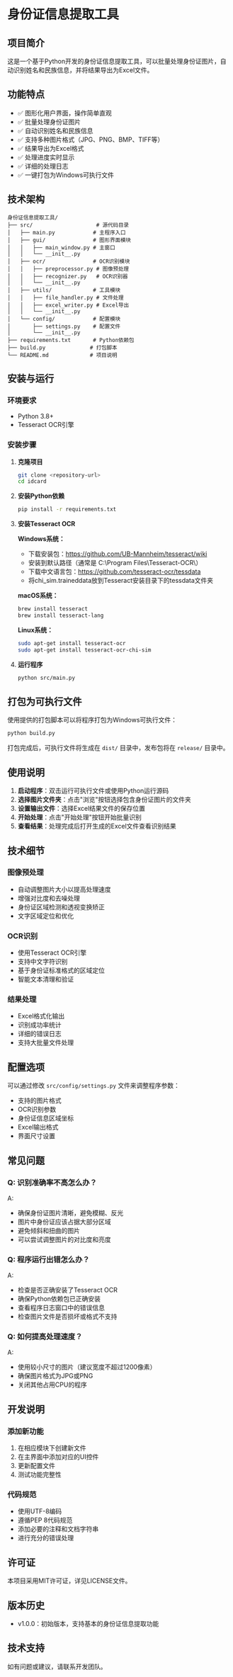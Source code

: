 # 身份证信息提取工具

## 项目简介

这是一个基于Python开发的身份证信息提取工具，可以批量处理身份证图片，自动识别姓名和民族信息，并将结果导出为Excel文件。

## 功能特点

- ✅ 图形化用户界面，操作简单直观
- ✅ 批量处理身份证图片
- ✅ 自动识别姓名和民族信息
- ✅ 支持多种图片格式（JPG、PNG、BMP、TIFF等）
- ✅ 结果导出为Excel格式
- ✅ 处理进度实时显示
- ✅ 详细的处理日志
- ✅ 一键打包为Windows可执行文件

## 技术架构

```
身份证信息提取工具/
├── src/                    # 源代码目录
│   ├── main.py            # 主程序入口
│   ├── gui/               # 图形界面模块
│   │   ├── main_window.py # 主窗口
│   │   └── __init__.py
│   ├── ocr/               # OCR识别模块
│   │   ├── preprocessor.py # 图像预处理
│   │   ├── recognizer.py   # OCR识别器
│   │   └── __init__.py
│   ├── utils/             # 工具模块
│   │   ├── file_handler.py # 文件处理
│   │   ├── excel_writer.py # Excel导出
│   │   └── __init__.py
│   └── config/            # 配置模块
│       ├── settings.py    # 配置文件
│       └── __init__.py
├── requirements.txt       # Python依赖包
├── build.py              # 打包脚本
└── README.md             # 项目说明
```

## 安装与运行

### 环境要求

- Python 3.8+
- Tesseract OCR引擎

### 安装步骤

1. **克隆项目**
   ```bash
   git clone <repository-url>
   cd idcard
   ```

2. **安装Python依赖**
   ```bash
   pip install -r requirements.txt
   ```

3. **安装Tesseract OCR**
   
   **Windows系统：**
   - 下载安装包：https://github.com/UB-Mannheim/tesseract/wiki
   - 安装到默认路径（通常是 C:\\Program Files\\Tesseract-OCR\\）
   - 下载中文语言包：https://github.com/tesseract-ocr/tessdata
   - 将chi_sim.traineddata放到Tesseract安装目录下的tessdata文件夹

   **macOS系统：**
   ```bash
   brew install tesseract
   brew install tesseract-lang
   ```

   **Linux系统：**
   ```bash
   sudo apt-get install tesseract-ocr
   sudo apt-get install tesseract-ocr-chi-sim
   ```

4. **运行程序**
   ```bash
   python src/main.py
   ```

## 打包为可执行文件

使用提供的打包脚本可以将程序打包为Windows可执行文件：

```bash
python build.py
```

打包完成后，可执行文件将生成在 `dist/` 目录中，发布包将在 `release/` 目录中。

## 使用说明

1. **启动程序**：双击运行可执行文件或使用Python运行源码
2. **选择图片文件夹**：点击"浏览"按钮选择包含身份证图片的文件夹
3. **设置输出文件**：选择Excel结果文件的保存位置
4. **开始处理**：点击"开始处理"按钮开始批量识别
5. **查看结果**：处理完成后打开生成的Excel文件查看识别结果

## 技术细节

### 图像预处理

- 自动调整图片大小以提高处理速度
- 增强对比度和去噪处理
- 身份证区域检测和透视变换矫正
- 文字区域定位和优化

### OCR识别

- 使用Tesseract OCR引擎
- 支持中文字符识别
- 基于身份证标准格式的区域定位
- 智能文本清理和验证

### 结果处理

- Excel格式化输出
- 识别成功率统计
- 详细的错误日志
- 支持大批量文件处理

## 配置选项

可以通过修改 `src/config/settings.py` 文件来调整程序参数：

- 支持的图片格式
- OCR识别参数
- 身份证信息区域坐标
- Excel输出格式
- 界面尺寸设置

## 常见问题

### Q: 识别准确率不高怎么办？
A: 
- 确保身份证图片清晰，避免模糊、反光
- 图片中身份证应该占据大部分区域
- 避免倾斜和扭曲的图片
- 可以尝试调整图片的对比度和亮度

### Q: 程序运行出错怎么办？
A:
- 检查是否正确安装了Tesseract OCR
- 确保Python依赖包已正确安装
- 查看程序日志窗口中的错误信息
- 检查图片文件是否损坏或格式不支持

### Q: 如何提高处理速度？
A:
- 使用较小尺寸的图片（建议宽度不超过1200像素）
- 确保图片格式为JPG或PNG
- 关闭其他占用CPU的程序

## 开发说明

### 添加新功能

1. 在相应模块下创建新文件
2. 在主界面中添加对应的UI控件
3. 更新配置文件
4. 测试功能完整性

### 代码规范

- 使用UTF-8编码
- 遵循PEP 8代码规范
- 添加必要的注释和文档字符串
- 进行充分的错误处理

## 许可证

本项目采用MIT许可证，详见LICENSE文件。

## 版本历史

- v1.0.0：初始版本，支持基本的身份证信息提取功能

## 技术支持

如有问题或建议，请联系开发团队。